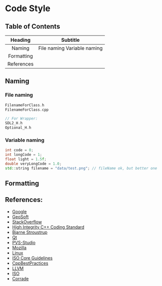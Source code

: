 # Code Style #

## Table of Contents ##
|   Heading  |             Subtitle            |
|:----------:|:-------------------------------:|
|   Naming   | File naming     Variable naming |
| Formatting |                                 |
| References |                                 |

## Naming ##

### File naming ###
```c++
FilenameForClass.h
FilenameForClass.cpp
    
// For Wrapper:
SDL2_H.h
Optional_H.h
```

### Variable naming ###
```c++
int code = 0;
int longCode = 1;
float light = 1.5f;
double veryLongCode = 1.0;
std::string filename = "data/test.png"; // fileName ok, but better one entity, one word
```

## Formatting ##

## References: ##

* [Google](https://google.github.io/styleguide/cppguide.html)
* [GeoSoft](https://geosoft.no/development/cppstyle.html)
* [StackOverflow](https://stackoverflow.com/questions/18170944/c-coding-style)
* [High Integrity C++ Coding Standard](https://www.perforce.com/resources/qac/high-integrity-cpp-coding-standard)
* [Bjarne Stroustrup](http://www.stroustrup.com/bs_faq2.html)
* [Qt](https://doc-snapshots.qt.io/qtcreator-extending/coding-style.html)
* [PVS-Studio](https://www.viva64.com/ru/b/0391/)
* [Mozilla](https://developer.mozilla.org/en-US/docs/Mozilla/Developer_guide/Coding_Style)
* [Linux](http://www.linuxfromscratch.org/alfs/view/hacker/part2/hacker/coding-style.html)
* [ISO Core Guidelines](https://isocpp.github.io/CppCoreGuidelines/CppCoreGuidelines)
* [CppBestPractices](https://github.com/lefticus/cppbestpractices/blob/master/03-Style.md)
* [LLVM](https://llvm.org/docs/CodingStandards.html)
* [ISO](https://isocpp.org/faq)
* [Corrade](https://doc.magnum.graphics/corrade/corrade-coding-style.html)